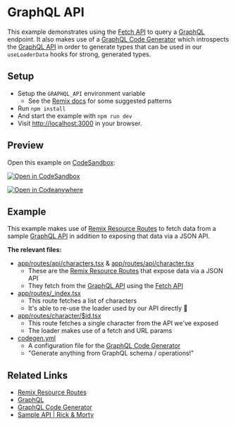 # GraphQL API

This example demonstrates using the [Fetch API][link-fetch] to query a [GraphQL][link-graphql] endpoint. It also makes use of a [GraphQL Code Generator][link-codegen] which introspects the [GraphQL API][link-sample-api] in order to generate types that can be used in our `useLoaderData` hooks for strong, generated types.

## Setup

- Setup the `GRAPHQL_API` environment variable
  - See the [Remix docs](https://remix.run/guides/envvars) for some suggested patterns
- Run `npm install`
- And start the example with `npm run dev`
- Visit [http://localhost:3000](http://localhost:3000) in your browser.

## Preview

Open this example on [CodeSandbox](https://codesandbox.com):

[![Open in CodeSandbox](https://codesandbox.io/static/img/play-codesandbox.svg)](https://codesandbox.io/s/github/remix-run/examples/tree/main/graphql-api)

[![Open in Codeanywhere](https://codeanywhere.com/img/open-in-codeanywhere-btn.svg)](https://app.codeanywhere.com/#https://github.com/remix-run/examples)

## Example

This example makes use of [Remix Resource Routes][link-resource-routes] to fetch data from a sample [GraphQL API][link-sample-api] in addition to exposing that data via a JSON API.

**The relevant files:**

- [app/routes/api/characters.tsx](./app/routes/api/characters.tsx) & [app/routes/api/character.tsx](./app/routes/api/character.tsx)
  - These are the [Remix Resource Routes][link-resource-routes] that expose data via a JSON API
  - They fetch from the [GraphQL API][link-sample-api] using the [Fetch API][link-fetch]
- [app/routes/\_index.tsx](./app/routes/_index.tsx)
  - This route fetches a list of characters
  - It's able to re-use the loader used by our API directly 🎉
- [app/routes/character/\$id.tsx](./app/routes/character/$id.tsx)
  - This route fetches a single character from the API we've exposed
  - The loader makes use of a fetch and URL params
- [codegen.yml](./codegen.yml)
  - A configuration file for the [GraphQL Code Generator][link-codegen]
  - "Generate anything from GraphQL schema / operations!"

## Related Links

- [Remix Resource Routes][link-resource-routes]
- [GraphQL][link-graphql]
- [GraphQL Code Generator][link-codegen]
- [Sample API | Rick & Morty][link-sample-api]

<!-- Links -->

[link-codegen]: https://www.graphql-code-generator.com/ "GraphQL Code Generator"
[link-fetch]: https://developer.mozilla.org/en-US/docs/Web/API/Fetch_API "Fetch API"
[link-graphql]: https://graphql.org/ "GraphQL"
[link-resource-routes]: https://remix.run/guides/resource-routes "Resource Routes"
[link-sample-api]: https://rickandmortyapi.com/graphql "Rick & Morty API"
